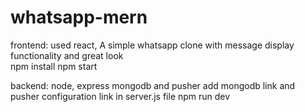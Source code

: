 # whatsapp-mern

frontend: used react, A simple whatsapp clone with message display functionality and great look\
npm install
npm start

backend: node, express mongodb and pusher
add mongodb link and pusher configuration link in server.js file
npm run dev
